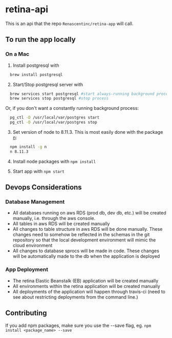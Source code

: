 # retina-api

This is an api that the repo ```Renascentinc/retina-app``` will call.

## To run the app locally

### On a Mac

1. Install postgresql with <br>
  ```sh
    brew install postgresql
  ```

2. Start/Stop postgresql server with
  ```sh
    brew services start postgresql #start always-running background process
    brew services stop postgresql #stop process
  ```
  Or, if you don't want a constantly running background process:
  ```sh
    pg_ctl -D /usr/local/var/postgres start
    pg_ctl -D /usr/local/var/postgres stop
  ```

3. Set version of node to 8.11.3. This is most easily done with the package [n](https://github.com/tj/n):
  ```sh
    npm install -g n
    n 8.11.3
  ```

4. Install node packages with `npm install`

5. Start app with `npm start`

## Devops Considerations

### Database Management
- All databases running on aws RDS (prod db, dev db, etc.) will be created manually, i.e. through the aws console.
- All tables in aws RDS will be created manually
- All changes to table structure in aws RDS will be done manually. These changes need to somehow be reflected in the schemas in the git repository so that the local development environment will mimic the cloud environment
- All changes to database sprocs will be made in code. These changes will be automatically made to the db when the application is deployed

### App Deployment
- The retina Elastic Beanstalk (EB) application will be created manually
- All environments within the retina application will be created manually
- All deployments of the application will happen through travis-ci (need to see about restricting deployments from the command line.)

## Contributing
If you add npm packages, make sure you use the --save flag, eg. `npm install <package_name> --save`
